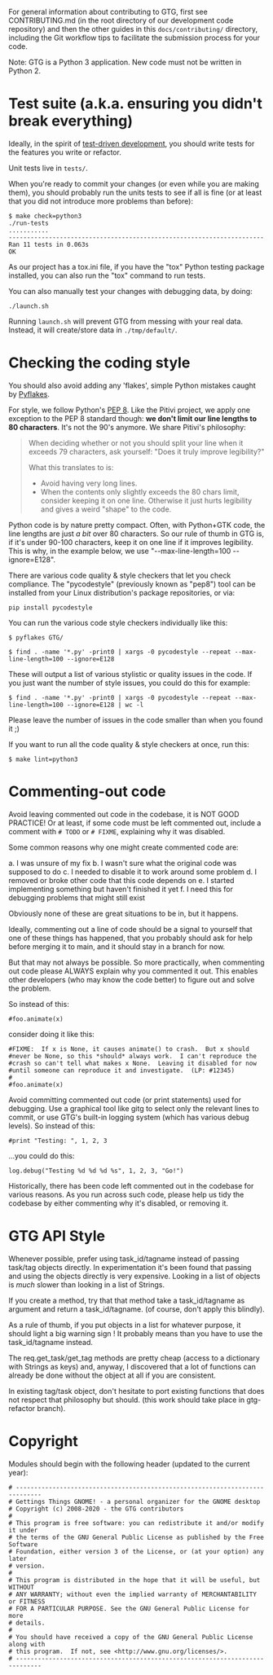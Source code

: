 For general information about contributing to GTG, first see CONTRIBUTING.md (in
the root directory of our development code repository) and then the other guides
in this `docs/contributing/` directory, including the Git workflow tips to
facilitate the submission process for your code.

Note: GTG is a Python 3 application. New code must not be written in Python 2.


# Test suite (a.k.a. ensuring you didn't break everything)

Ideally, in the spirit of [test-driven development](https://en.wikipedia.org/wiki/Test-driven_development), you should write tests for the features you write or refactor.

Unit tests live in ``tests/``.

When you're ready to commit your changes (or even while you are making them),
you should probably run the units tests to see if all is fine
(or at least that you did not introduce more problems than before):

    $ make check=python3
    ./run-tests
    ...........
    ----------------------------------------------------------------------
    Ran 11 tests in 0.063s
    OK

As our project has a tox.ini file, if you have the "tox" Python testing package
installed, you can also run the "tox" command to run tests.


You can also manually test your changes with debugging data, by doing:

    ./launch.sh

Running ``launch.sh`` will prevent GTG from messing with your real data.
Instead, it will create/store data in ``./tmp/default/``.


# Checking the coding style

You should also avoid adding any 'flakes', simple Python mistakes caught by
[Pyflakes](https://pypi.python.org/pypi/pyflakes).

For style, we follow Python's [PEP 8](http://www.python.org/dev/peps/pep-0008/).
Like the Pitivi project, we apply one exception to the PEP 8 standard though:
**we don't limit our line lengths to 80 characters**. It's not the 90's anymore.
We share Pitivi's philosophy:

> When deciding whether or not you should split your line when it exceeds
> 79 characters, ask yourself: "Does it truly improve legibility?"
>
> What this translates to is:
>
> - Avoid having very long lines.
> - When the contents only slightly exceeds the 80 chars limit,
>   consider keeping it on one line. Otherwise it just hurts legibility and
>   gives a weird "shape" to the code.

Python code is by nature pretty compact. Often, with Python+GTK code, the line
lengths are just _a bit_ over 80 characters. So our rule of thumb in GTG is,
if it's under 90-100 characters, keep it on one line if it improves legibility.
This is why, in the example below, we use "--max-line-length=100 --ignore=E128".

There are various code quality & style checkers that let you check compliance.
The "pycodestyle" (previously known as "pep8") tool can be installed
from your Linux distribution's package repositories, or via:

    pip install pycodestyle

You can run the various code style checkers individually like this:

    $ pyflakes GTG/

    $ find . -name '*.py' -print0 | xargs -0 pycodestyle --repeat --max-line-length=100 --ignore=E128

These will output a list of various stylistic or quality issues in the code.
If you just want the number of style issues, you could do this for example:

    $ find . -name '*.py' -print0 | xargs -0 pycodestyle --repeat --max-line-length=100 --ignore=E128 | wc -l

Please leave the number of issues in the code smaller than when you found it ;)

If you want to run all the code quality & style checkers at once, run this:

    $ make lint=python3


# Commenting-out code

Avoid leaving commented out code in the codebase, it is NOT GOOD PRACTICE!
Or at least, if some code must be left commented out, include a comment
with `# TODO` or `# FIXME`, explaining why it was disabled.

Some common reasons why one might create commented code are:

a.  I was unsure of my fix
b.  I wasn't sure what the original code was supposed to do
c.  I needed to disable it to work around some problem
d.  I removed or broke other code that this code depends on
e.  I started implementing something but haven't finished it yet
f.  I need this for debugging problems that might still exist

Obviously none of these are great situations to be in, but it happens.

Ideally, commenting out a line of code should be a signal to yourself
that one of these things has happened, that you probably should ask for help
before merging it to main, and it should stay in a branch for now.

But that may not always be possible.  So more practically, when
commenting out code please ALWAYS explain why you commented it out.
This enables other developers (who may know the code better) to figure
out and solve the problem.

So instead of this:

    #foo.animate(x)

consider doing it like this:

    #FIXME:  If x is None, it causes animate() to crash.  But x should
    #never be None, so this *should* always work.  I can't reproduce the
    #crash so can't tell what makes x None.  Leaving it disabled for now
    #until someone can reproduce it and investigate.  (LP: #12345)
    #
    #foo.animate(x)

Avoid committing commented out code (or print statements) used for debugging.
Use a graphical tool like gitg to select only the relevant lines to commit,
or use GTG's built-in logging system (which has various debug levels).
So instead of this:

    #print "Testing: ", 1, 2, 3

...you could do this:

    log.debug("Testing %d %d %d %s", 1, 2, 3, "Go!")

Historically, there has been code left commented out in the codebase for
various reasons. As you run across such code, please help us tidy the
codebase by either commenting why it's disabled, or removing it.


# GTG API Style

Whenever possible, prefer using task_id/tagname instead of passing task/tag
objects directly.  In experimentation it's been found that passing and
using the objects directly is very expensive.  Looking in a list of
objects is *much* slower than looking in a list of Strings.

If you create a method, try that that method take a task_id/tagname as
argument and return a task_id/tagname. (of course, don't apply this
blindly).

As a rule of thumb, if you put objects in a list for whatever purpose,
it should light a big warning sign ! It probably means than you have to
use the task_id/tagname instead.

The req.get_task/get_tag methods are pretty cheap (access to a
dictionary with Strings as keys) and, anyway, I discovered that a lot of
functions can already be done without the object at all if you are
consistent.

In existing tag/task object, don't hesitate to port existing functions
that does not respect that philosophy but should. (this work should take
place in gtg-refactor branch).


# Copyright

Modules should begin with the following header (updated to the current year):

```
# -----------------------------------------------------------------------------
# Gettings Things GNOME! - a personal organizer for the GNOME desktop
# Copyright (c) 2008-2020 - the GTG contributors
#
# This program is free software: you can redistribute it and/or modify it under
# the terms of the GNU General Public License as published by the Free Software
# Foundation, either version 3 of the License, or (at your option) any later
# version.
#
# This program is distributed in the hope that it will be useful, but WITHOUT
# ANY WARRANTY; without even the implied warranty of MERCHANTABILITY or FITNESS
# FOR A PARTICULAR PURPOSE. See the GNU General Public License for more
# details.
#
# You should have received a copy of the GNU General Public License along with
# this program.  If not, see <http://www.gnu.org/licenses/>.
# -----------------------------------------------------------------------------
```
